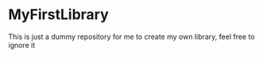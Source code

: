 # MyFirstLibrary
This is just a dummy repository for me to create my own library, feel free to ignore it
